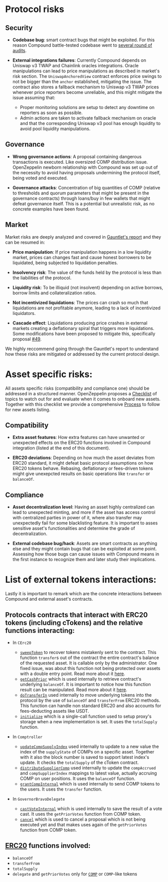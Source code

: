
# Protocol risks

## Security

- **Codebase bug**: smart contract bugs that might be exploited. For this reason Compound battle-tested codebase went to [several round of audits](https://compound.finance/docs/security).

- **External integrations failures**: Currently Compound depends on Uniswap v3 TWAP and Chainlink oracles integrations. Oracle manipulations can lead to price manipulations as described in market's risk section. The `UniswapAnchoredView` contract enforces price swings to not be bigger than the `anchor` established, mitigating the issue. The contract also stores a fallback mechanism to Uniswap v3 TWAP prices whenever price reporters become unreliable, and this might mitigate the issue assuming that:
    - Proper monitoring solutions are setup to detect any downtime on reporters as soon as possible.
    - Admin actions are taken to activate fallback mechanism on oracle and that the corresponding Uniswap v3 pool has enough liquidity to avoid pool liquidity manipulations.

## Governance

- **Wrong governance actions**: A proposal containing dangerous transactions is executed. Like oversized COMP distribution issue. OpenZeppelin newborn relationship with Compound was set up out of the necessity to avoid having proposals undermining the protocol itself, being voted and executed.

- **Governance attacks**: Concentration of big quantities of COMP (relative to thresholds and quorum parameters that might be present in the governance contracts) through loans/buy in few wallets that might defeat governance itself. This is a potential but unrealistic risk, as no concrete examples have been found.

## Market

Market risks are deeply analyzed and covered in [Gauntlet's report](https://gauntlet.network/reports/compound) and they can be resumed in:

- **Price manipulation**: If price manipulation happens in a low liquidity market, prices can changes fast and cause honest borrowers to be liquidated, being subjected to liquidation penalties.

- **Insolvency risk**: The value of the funds held by the protocol is less than the liabilities of the protocol.

- **Liquidity risk**: To be illiquid (not insolvent) depending on active borrows, borrow limits and collateralization ratios.

- **Not incentivized liquidations**: The prices can crash so much that liquidations are not profitable anymore, leading to a lack of incentivized liquidators.

- **Cascade effect**: Liquidations producing price crashes in external markets creating a deflationary spiral that triggers more liquidations. Some modifications have been proposed to mitigate this, specifically proposal [#49](https://compound.finance/governance/proposals/49).

We highly reccommend going through the Gauntlet's report to understand how these risks are mitigated or addressed by the current protocol design.

# Asset specific risks:

All assets specific risks (compatibility and compliance one) should be addressed in a structured manner. OpenZeppelin proposes a [Checklist](Checklist.md) of topics to watch out for and evaluate when it comes to onboard new assets. Together with this checklist we provide a comprehensive [Process](Process.md) to follow for new assets listing.

## Compatibility

- **Extra asset features**: How extra features can have unwanted or unexpected effects on the ERC20 functions involved in Compound integration (listed at the end of this document).

- **ERC20 deviations**: Depending on how much the asset deviates from ERC20 standard, it might defeat basic protocol assumptions on how ERC20 tokens behave. Rebasing, deflationary or fees-driven tokens might give unexepcted results on basic operations like `transfer` or `balanceOf`.

## Compliance

- **Asset decentralization level**: Having an asset highly centralized can lead to unexpected minting, and more if the asset has access control with centralized parties in power of it, where also transfer may unexpectedly fail for some blacklisting feature. It is important to asses sensitive asset's functionalities and determine the grade of decentralization.

- **External codebase bug/hack**: Assets are smart contracts as anything else and they might contain bugs that can be exploited at some point. Assessing how those bugs can cause issues with Compound means in the first instance to recognize them and later study their implications.

# List of external tokens interactions:

Lastly it is important to remark which are the concrete interactions between Compound and external asset's contracts.

## Protocols contracts that interact with ERC20 tokens (including cTokens) and the relative functions interacting:

- In `CErc20`
    - [`sweepToken`](https://etherscan.io/address/0x3363bae2fc44da742df13cd3ee94b6bb868ea376#code#F1#L124) to recover tokens mistakenly sent to the contract. This function `transfer`s out of the contract the entire contract's balance of the requested asset. It is callable only by the administrator. One fixed issue, was about this function not being protected over assets with a double entry point. Read more about it [here](https://blog.openzeppelin.com/compound-tusd-integration-issue-retrospective/).
    - [`getCashPrior`](https://etherscan.io/address/0x3363bae2fc44da742df13cd3ee94b6bb868ea376#code#F1#L147) which is used internally to retrieve contract's underlying `balanceOf`. It is important to notice how this function result can be manipulated. Read more about it [here](https://blog.openzeppelin.com/compound-comprehensive-protocol-audit/#ceth-and-cerc20-underlying-balances-can-be-manipulated).
    - [`doTransferIn`](https://etherscan.io/address/0x3363bae2fc44da742df13cd3ee94b6bb868ea376#code#F1#L161) used internally to move underlying tokens into the protocol by the use of `balanceOf` and `transferFrom` ERC20 methods. This function can handle non standard ERC20 and also accounts for fees-deducting assets like USDT.
    - [`initialize`](https://etherscan.io/address/0x3363bae2fc44da742df13cd3ee94b6bb868ea376#code#F1#L26) which is a single-call function used to setup proxy's storage when a new implementation is set. It uses the `totalSupply` function.

- In `Comptroller`
    - [`updateCompSupplyIndex`](https://etherscan.io/address/0xbafe01ff935c7305907c33bf824352ee5979b526#code#F4#L1184) used internally to update to a new value the index of the `supplyState` of COMPs on a specific asset. Together with it also the block number is saved to support latest index's update. It checks the `totalSupply` of the cToken contract.
    - [`distributeSupplierComp`](https://etherscan.io/address/0xbafe01ff935c7305907c33bf824352ee5979b526#code#F4#L1226) used internally to update the `compAccrued` and `compSupplierIndex` mappings to latest value, actually accruing COMP on user positions. It uses the `balanceOf` function.
    - [`grantCompInternal`](https://etherscan.io/address/0xbafe01ff935c7305907c33bf824352ee5979b526#code#F4#L1371) which is used internally to send COMP tokens to the users. It uses the `transfer` function.

- In `GovernorBravoDelegate`
    - [`castVoteInternal`](https://etherscan.io/address/0x563a63d650a5d259abae9248dddc6867813d3f87#code#F1#L266) which is used internally to save the result of a vote cast. It uses the `getPriorVotes` function from COMP token.
    - [`cancel`](https://etherscan.io/address/0x563a63d650a5d259abae9248dddc6867813d3f87#code#F1#L156) which is used to cancel a proposal which is not being executed yet and that makes uses again of the `getPriorVotes` function from COMP token.

## [ERC20](https://eips.ethereum.org/EIPS/eip-20#methods) functions involved:

- `balanceOf`
- `transferFrom`
- `totalSupply`
- `delegate` and `getPriorVotes` only for [`COMP`](https://etherscan.io/address/0xc00e94cb662c3520282e6f5717214004a7f26888#code) or `COMP`-like tokens